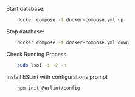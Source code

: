 Start database:
```bash
    docker compose -f docker-compose.yml up
```

Stop database:
```bash
    docker compose -f docker-compose.yml down
```

Check Running Process
```bash
    sudo lsof -i -P -n
```

Install ESLint with configurations prompt
```bash
    npm init @eslint/config
```